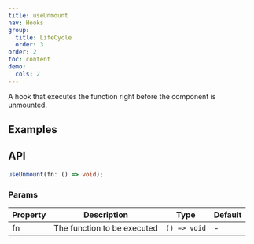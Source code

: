 ```yaml
---
title: useUnmount
nav: Hooks
group:
  title: LifeCycle
  order: 3
order: 2
toc: content
demo:
  cols: 2
---
```


A hook that executes the function right before the component is unmounted.

## Examples

<code src="./demo/demo1.tsx"></code>

## API

```typescript
useUnmount(fn: () => void);
```

### Params

| Property | Description                 | Type         | Default |
| -------- | --------------------------- | ------------ | ------- |
| fn       | The function to be executed | `() => void` | -       |

